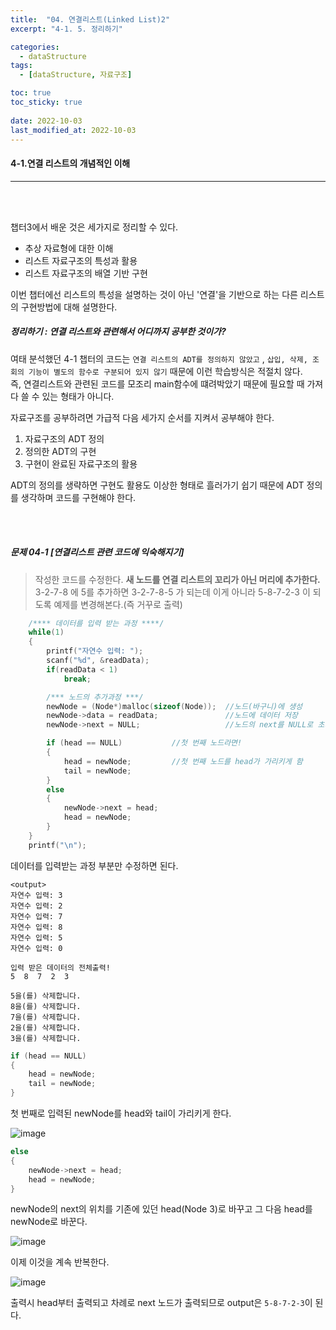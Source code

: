 ```yaml
---
title:  "04. 연결리스트(Linked List)2"
excerpt: "4-1. 5. 정리하기"

categories:
  - dataStructure
tags:
  - [dataStructure, 자료구조]

toc: true
toc_sticky: true
 
date: 2022-10-03
last_modified_at: 2022-10-03
---
```


#### 4-1.연결 리스트의 개념적인 이해
---
<br>
<br>

챕터3에서 배운 것은 세가지로 정리할 수 있다.  

- 추상 자료형에 대한 이해  
- 리스트 자료구조의 특성과 활용  
- 리스트 자료구조의 배열 기반 구현  

이번 챕터에선 리스트의 특성을 설명하는 것이 아닌 '연결'을 기반으로 하는 다른 리스트의 구현방법에 대해 설명한다.  

##### 정리하기 : 연결 리스트와 관련해서 어디까지 공부한 것이가?    

여태 분석했던 4-1 챕터의 코드는 `연결 리스트의 ADT를 정의하지 않았고` , `삽입, 삭제, 조회의 기능이 별도의 함수로 구분되어 있지 않기` 때문에 이런 학습방식은 적절치 않다.  
즉, 연결리스트와 관련된 코드를 모조리 main함수에 떄려박았기 때문에 필요할 때 가져다 쓸 수 있는 형태가 아니다.  

자료구조를 공부하려면 가급적 다음 세가지 순서를 지켜서 공부해야 한다.  

1. 자료구조의 ADT 정의  
2. 정의한 ADT의 구현  
3. 구현이 완료된 자료구조의 활용  

ADT의 정의를 생략하면 구현도 활용도 이상한 형태로 흘러가기 쉽기 때문에 ADT 정의를 생각하며 코드를 구현해야 한다.  

<br>
<br>

##### 문제 04-1 [연결리스트 관련 코드에 익숙해지기]  

> 작성한 코드를 수정한다. **새 노드를 연결 리스트의 꼬리가 아닌 머리에 추가한다.**  
 3-2-7-8 에 5를 추가하면 3-2-7-8-5 가 되는데 이게 아니라 5-8-7-2-3 이 되도록 예제를 변경해본다.(즉 거꾸로 출력)  

```c
	/**** 데이터를 입력 받는 과정 ****/
	while(1)
	{
		printf("자연수 입력: ");
		scanf("%d", &readData);
		if(readData < 1)
			break;

		/*** 노드의 추가과정 ***/
		newNode = (Node*)malloc(sizeof(Node));	//노드(바구니)에 생성
		newNode->data = readData;				//노드에 데이터 저장
		newNode->next = NULL;					//노드의 next를 NULL로 초기화

		if (head == NULL)			//첫 번째 노드라면!
		{
			head = newNode;			//첫 번째 노드를 head가 가리키게 함
			tail = newNode;
		}
		else
		{
			newNode->next = head;	
			head = newNode;
		}
	}
	printf("\n");
```

데이터를 입력받는 과정 부분만 수정하면 된다.  

```
<output>
자연수 입력: 3
자연수 입력: 2
자연수 입력: 7
자연수 입력: 8
자연수 입력: 5
자연수 입력: 0

입력 받은 데이터의 전체출력!
5  8  7  2  3

5을(를) 삭제합니다.
8을(를) 삭제합니다.
7을(를) 삭제합니다.
2을(를) 삭제합니다.
3을(를) 삭제합니다.
```  

```c
if (head == NULL)
{
    head = newNode;	
    tail = newNode;
}
```

첫 번째로 입력된 newNode를 head와 tail이 가리키게 한다.  

![image](https://user-images.githubusercontent.com/106606698/193494284-a01cbaee-ebe8-4397-9ed8-53399630788d.png)  

```c
else
{
    newNode->next = head;	
    head = newNode;
}
```

newNode의 next의 위치를 기존에 있던 head(Node 3)로 바꾸고 그 다음 head를 newNode로 바꾼다.  

![image](https://user-images.githubusercontent.com/106606698/193495047-f8bf87f9-36a7-48e1-a21c-c29afffc3187.png)  

이제 이것을 계속 반복한다.  

![image](https://user-images.githubusercontent.com/106606698/193495225-1f26fad0-b3cb-404e-829a-0361ed5c2cba.png)

출력시 head부터 출력되고 차례로 next 노드가 출력되므로 output은 `5-8-7-2-3`이 된다.  